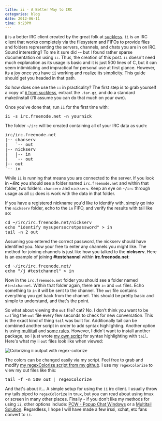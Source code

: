 ```yaml
---
title: ii - A Better Way to IRC
categories: blog
date: 2012-06-11
time: 9:23PM
---
```

[ii](http://tools.suckless.org/ii) is a better IRC client created by the great folk at [suckless](http://suckless.org). `ii` is an IRC client that works completely via the filesystem and FIFOs to provide files and folders representing the servers, channels, and chats you are in on IRC. Sound interesting? To me it sure did -- but I found rather sparse documentation on using `ii`. Thus, the creation of this post. `ii` doesn't need much explanation as its usage is basic and it is just 500 lines of C, but it can seem intimidating and impractical for personal use at first glance. However, its a joy once you have `ii` working and realize its simplicity. This guide should get you headed in that path.

So how does one use the `ii` in practicality? The first step is to grab yourself a copy of [ii from suckless](http://tools.suckless.org/ii), extract the `.tar.gz`, and do a standard make/install (I'll assume you can do that much on your own).

Once you've done that, run `ii` for the first time with:

<pre data-language="c">ii -s irc.freenode.net -n yournick</pre>

The folder `~/irc` will be created containing all of your IRC data as such: 

<pre data-language="c">
irc/irc.freenode.net
|-- chanserv
|   `-- out
|-- nickserv
|   |-- in
|   `-- out
|-- out
`-- in
</pre>

While `ii` is running that means you are connected to the server. If you look in **~/irc** you should see a folder named `irc.freenode.net` and within that folder, two folders: `chanserv` and `nickserv`. Keep an eye on `~/irc` through usage as all `ii` does is work with the data in that folder.

If you have a registered nickname you'd like to identify with, simply go into the `nickserv` folder, echo to the `in` FIFO, and verify the results with tail like so:

<pre data-language="c">cd ~/irc/irc.freenode.net/nickserv
echo "identify mysupersecretpassword" > in
tail -n 2 out
</pre>

Assuming you entered the correct password, the nickserv should have identified you. Now your free to enter any channels you might like. The method for joining channels is just like how you talked to the **nickserv**. Here is an example of joining **#testchannel** within **irc.freenode.net**:

<pre data-language="c">cd ~/irc/irc.freenode.net/
echo "/j #testchannel" > in
</pre>

Now in the `irc.freenode.net` folder you should see a folder named `#testchannel`. Within that folder again, there are `in` and `out` files. Echo something to `in` it will be sent to the channel. The `out` file contains everything you get back from the channel. This should be pretty basic and simple to understand, and that's the point.

So what about viewing the `out` file? cat? No. I don't think you want to be `cat`'ing the `out` file every few seconds to check for new conversation. This is the exact kind of thing `tail` was built for. Additionally tail can be combined another script in order to add syntax highlighting. Another option is using [multitail](http://www.vanheusden.com/multitail) and [some rules](http://nion.modprobe.de/blog/archives/440-Using-the-ii-irc-client.html). However, I didn't want to install another package, so I just wrote [my own script](http://github.com/mil/configs-and-bins/blob/master/bins/regexColorize) for syntax highlighting with `tail`. Here's what my ii `out` files look like when viewed:

<img src="/blog/ii-a-better-way-to-irc/regex-colorize.png" alt="Colorizing ii output with regex-colorize" />

The colors can be changed easily via my script. Feel free to grab and modify [my regexColorize script from my github]( http://github.com/mil/configs-and-bins/blob/master/bins/regexColorize). I use my `regexColorize` to view my out files like this:

<pre data-language="c">tail -f -n 500 out | regexColorize</pre>

And that's about it... A simple setup for using the `ii` irc client. I usually throw my tails piped to `regexColorize` in `tmux`, but you can read about using tmux or screen in many other places.  Finally - if you don't like my methods for using `ii`, other options include: [PCW - Popup Chat Windows](http://bitbucket.org/emg/pcw) or a [Multitail Solution](http://nion.modprobe.de/blog/archives/440-Using-the-ii-irc-client.html). Regardless, I hope I will have made a few irssi, xchat, etc fans convert to `ii`.

